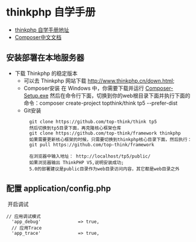 # thinkphp 自学手册

* [thinkphp 自学手册地址](https://www.kancloud.cn/manual/thinkphp5/118003)
* [Composer中文文档](https://www.kancloud.cn/thinkphp/composer/35668)


## 安装部署在本地服务器

* 下载 Thinkphp 的稳定版本
  - 可以去 Thinkphp 网站下载 http://www.thinkphp.cn/down.html;
  - Composer安装 在 Windows 中，你需要下载并运行  [Composer-Setup.exe](https://getcomposer.org/Composer-Setup.exe)
    然后在命令行下面，切换到你的web根目录下面并执行下面的命令：composer create-project topthink/think tp5  --prefer-dist
  - Git安装
    ```
      git clone https://github.com/top-think/think tp5
      然后切换到tp5目录下面，再克隆核心框架仓库
      git clone https://github.com/top-think/framework thinkphp
      如果需要更新核心框架的时候，只需要切换到thinkphp核心目录下面，然后执行：
      git pull https://github.com/top-think/framework
      
      在浏览器中输入地址： http://localhost/tp5/public/
      如果浏览器输出 ThinkPHP V5,说明安装成功;  
      5.0的部署建议是public目录作为web目录访问内容，其它都是web目录之外  
    ```


## 配置 application/config.php
  
  开启调试
  
  ```
  // 应用调试模式
    'app_debug'              => true,
    // 应用Trace
    'app_trace'              => true,
  ```
